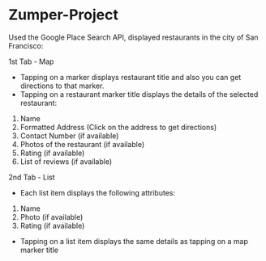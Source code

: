 # Zumper-Project

Used the Google Place Search API, displayed restaurants in the city of San Francisco:

1st Tab - Map
- Tapping on a marker displays restaurant title and also you can get directions to that marker.
- Tapping on a restaurant marker title displays the details of the selected restaurant:
1) Name
2) Formatted Address (Click on the address to get directions)
3) Contact Number (if available)
4) Photos of the restaurant (if available)
5) Rating (if available)
6) List of reviews (if available)

2nd Tab - List
- Each list item displays the following attributes:
1) Name
2) Photo (if available)
3) Rating (if available)

- Tapping on a list item displays the same details as tapping on a map marker title
